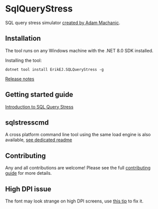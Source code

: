 # SqlQueryStress

SQL query stress simulator [created by Adam Machanic](https://dataeducation.com/sqlquerystress-the-source-code/).

## Installation

The tool runs on any Windows machine with the .NET 8.0 SDK installed.

Installing the tool:

```dos
dotnet tool install ErikEJ.SQLQueryStress -g
```

[Release notes](https://github.com/ErikEJ/SqlQueryStress/wiki/Release-notes)

## Getting started guide

[Introduction to SQL Query Stress](https://github.com/ErikEJ/SqlQueryStress/wiki)

## sqlstresscmd

A cross platform command line tool using the same load engine is also available, [see dedicated readme](https://github.com/ErikEJ/SqlQueryStress/blob/master/src/SqlQueryStressCLI/README.md)

## Contributing

Any and all contributions are welcome! Please see the full [contributing guide](CONTRIBUTING.md) for more details.  

## High DPI issue

The font may look strange on high DPI screens, use [this tip](https://github.com/ErikEJ/SqlQueryStress/issues/143) to fix it.
